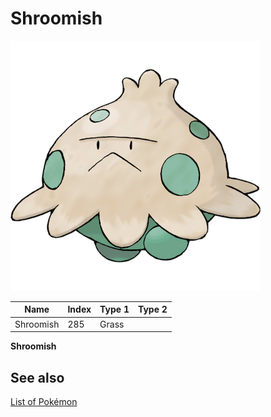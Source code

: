 # Shroomish


![Shroomish](images/285.png)

| **Name** | **Index** | **Type 1** | **Type 2** |
|----|----|----|----|
| Shroomish | 285 | Grass  |  |

**Shroomish** 

## See also

[List of Pokémon](../pokemon.md)

